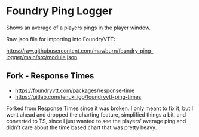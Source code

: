 # Foundry Ping Logger

Shows an average of a players pings in the player window.

Raw json file for importing into FoundryVTT:

https://raw.githubusercontent.com/mawburn/foundry-ping-logger/main/src/module.json

## Fork - Response Times

- https://foundryvtt.com/packages/response-time
- https://gitlab.com/tenuki.igo/foundryvtt-ping-times

Forked from Response Times since it was broken. I only meant to fix it, but I went ahead and dropped the charting feature, simplified things a bit, and converted to TS, since I just wanted to see the players' average ping and didn't care about the time based chart that was pretty heavy.
